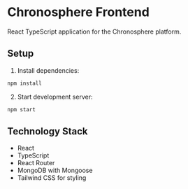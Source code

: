 # Chronosphere Frontend

React TypeScript application for the Chronosphere platform.

## Setup

1. Install dependencies:
```bash
npm install
```

2. Start development server:
```bash
npm start
```

## Technology Stack

- React
- TypeScript
- React Router
- MongoDB with Mongoose
- Tailwind CSS for styling
